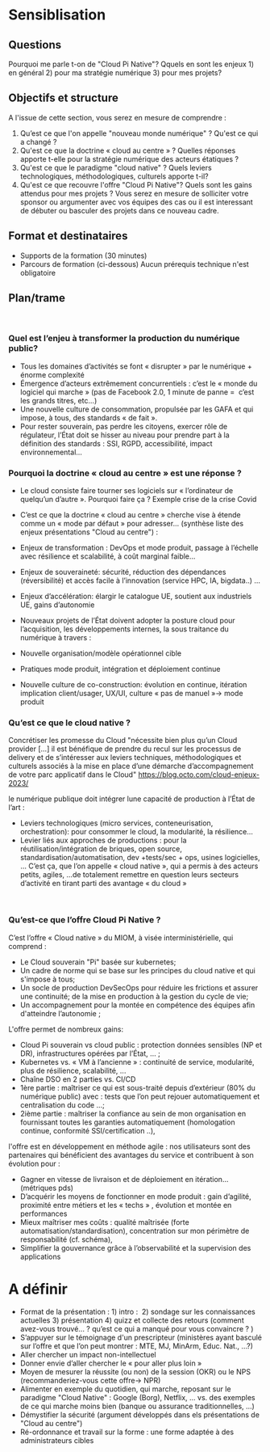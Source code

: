 
# Sensiblisation

## Questions
Pourquoi me parle t-on de "Cloud Pi Native"? Qquels en sont les enjeux 1) en général 2) pour ma stratégie numérique 3) pour mes projets?
 
## Objectifs et structure
A l'issue de cette section, vous serez en mesure de comprendre : 
1.	Qu’est ce que l'on appelle "nouveau monde numérique" ? Qu'est ce qui a changé ?
2.	Qu'est ce que la doctrine « cloud au centre » ? Quelles réponses apporte t-elle pour la stratégie numérique des acteurs étatiques ? 
3.	Qu'est ce que le paradigme "cloud native" ? Quels leviers technologiques, méthodologiques, culturels apporte t-il?
4.	Qu'est ce que recouvre l'offre "Cloud Pi Native"? Quels sont les gains attendus pour mes projets ?
Vous serez en mesure de solliciter votre sponsor ou argumenter avec vos équipes des cas ou il est interessant de débuter ou basculer des projets dans ce nouveau cadre.

## Format et destinataires
- Supports de la formation (30 minutes)
- Parcours de formation (ci-dessous)
Aucun prérequis technique n'est obligatoire
 
 
## Plan/trame 
 
### Quel est l’enjeu à transformer la production du numérique public?
- Tous les domaines d’activités se font « disrupter » par le numérique +  énorme complexité
- Émergence d’acteurs extrêmement concurrentiels : c’est le « monde du logiciel qui marche » (pas de Facebook 2.0, 1 minute de panne =  c’est les grands titres, etc...) 
- Une nouvelle culture de consommation, propulsée par les GAFA et qui impose, à tous, des standards « de fait ». 
- Pour rester souverain, pas perdre les citoyens, exercer rôle de régulateur, l’État doit se hisser au niveau pour prendre part à la définition des standards : SSI, RGPD, accessibilité, impact environnemental...
 
### Pourquoi la doctrine « cloud au centre » est une réponse ? 
- Le cloud consiste faire tourner ses logiciels sur « l’ordinateur de quelqu’un d’autre ». Pourquoi faire ça ? Exemple crise de la crise Covid 
 - C’est ce que la doctrine « cloud au centre » cherche vise à étende comme un « mode par défaut » pour adresser... (synthèse liste des enjeux présentations "Cloud au centre") :
  - Enjeux de transformation : DevOps et mode produit, passage à l’échelle avec résilience et scalabilité, à coût marginal faible... 
  - Enjeux de souveraineté: sécurité, réduction des dépendances (réversibilité) et accès facile à l’innovation (service HPC, IA, bigdata..) ...
  - Enjeux d’accélération: élargir le catalogue UE, soutient aux industriels UE, gains d’autonomie 
- Nouveaux projets de l’État doivent adopter la posture cloud pour l’acquisition, les développements internes, la sous traitance du numérique à travers : 
- Nouvelle organisation/modèle opérationnel cible
- Pratiques mode produit, intégration et déploiement continue

- Nouvelle culture de co-construction: évolution en continue, itération implication client/usager, UX/UI, culture « pas de manuel »-> mode produit

### Qu’est ce que le cloud native ? 
Concrétiser les promesse du Cloud "nécessite bien plus qu’un Cloud provider [...] il est bénéfique de prendre du recul sur les processus de delivery et de s’intéresser aux leviers techniques, méthodologiques et culturels associés à la mise en place d’une démarche d’accompagnement de votre parc applicatif dans le Cloud" https://blog.octo.com/cloud-enjeux-2023/

le numérique publique doit intégrer lune capacité de production à l’État de l’art : 
- Leviers technologiques (micro services, conteneurisation, orchestration): pour consommer le cloud, la modularité, la résilience...
- Levier liés aux approches de productions : pour la réutilisation/intégration de briques, open source, standardisation/automatisation, dev +tests/sec + ops, usines logicielles, ...
C’est ça, que l’on appelle « cloud native », qui a permis à des acteurs petits, agiles, …de totalement remettre en question leurs secteurs d’activité en tirant parti des avantage « du cloud »

 
### Qu’est-ce que l’offre Cloud Pi Native ?
C’est l’offre « Cloud native » du MIOM, à visée interministérielle, qui comprend :
- Le Cloud souverain "Pi" basée sur kubernetes;
- Un cadre de norme qui se base sur les principes du cloud native et qui s'impose à tous;
-	Un socle de production DevSecOps pour réduire les frictions et assurer une continuité; de la mise en production à la gestion du cycle de vie;
-	Un accompagnement pour la montée en compétence des équipes afin d'atteindre l’autonomie ;

L'offre permet de nombreux gains: 
-	Cloud Pi souverain vs cloud public : protection données sensibles (NP et DR), infrastructures opérées par l’État, ... ; 
- Kubernetes vs. « VM à l’ancienne » : continuité de service, modularité, plus de résilience, scalabilité, ... 
- Chaîne DSO en 2 parties vs. CI/CD 
- 1ère partie : maîtriser ce qui est sous-traité depuis d’extérieur (80% du numérique public) avec : tests que l’on peut rejouer automatiquement et centralisation du code ...;
- 2ième partie : maîtriser la confiance au sein de mon organisation en fournissant toutes les garanties automatiquement (homologation continue, conformité SSI/certification ..), 

l'offre est en développement en méthode agile : nos utilisateurs sont des partenaires qui bénéficient des avantages du service et contribuent à son évolution pour :
- Gagner en vitesse de livraison et de déploiement en itération... (métriques pds)
- D’acquérir les moyens de fonctionner en mode produit : gain d’agilité, proximité entre métiers et les « techs » , évolution et montée en performances
- Mieux maîtriser mes coûts : qualité maîtrisée (forte automatisation/standardisation), concentration sur mon périmètre de responsabilité (cf. schéma), 
- Simplifier la gouvernance grâce à l’observabilité et la supervision des applications

# A définir
- Format de la présentation : 1) intro :  2) sondage sur les connaissances actuelles 3) présentation 4) quizz et collecte des retours (comment avez-vous trouvé... ? qu’est ce qui a manqué pour vous convaincre ? )
- S’appuyer sur le témoignage d'un prescripteur (ministères ayant basculé sur l’offre et que l’on peut montrer : MTE, MJ, MinArm, Educ. Nat., …?)
- Aller chercher un impact non-intellectuel
-	Donner envie d’aller chercher le « pour aller plus loin »
-	Moyen de mesurer la réussite (ou non) de la session (OKR) ou le NPS (recommanderiez-vous cette offre-> NPR)
-	Alimenter en exemple du quotidien, qui marche, reposant sur le paradigme "Cloud Native" : Google (Borg), Netflix, ... vs. des exemples de ce qui marche moins bien (banque ou assurance traditionnelles, ...)
-	Démystifier la sécurité (argument développés dans els présentations de "Cloud au centre")
-	Ré-ordonnance et travail sur la forme : une forme adaptée à des administrateurs cibles

 

